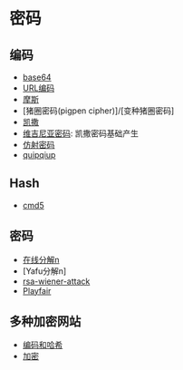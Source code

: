# 密码

## 编码

- [base64](http://encode.chahuo.com/)
- [URL编码](https://tool.oschina.net/encode?type=4)
- [摩斯](https://www.qqxiuzi.cn/bianma/dianbao.php)
- [猪圈密码(pigpen cipher)]/[变种猪圈密码]
- [凯撒](https://www.boxentriq.com/code-breaking/keyed-caesar-cipher)
- [维吉尼亚密码](https://www.qqxiuzi.cn/bianma/weijiniyamima.php): 凯撒密码基础产生
- [仿射密码](http://ctf.ssleye.com/affine.html)
- [quipqiup](https://quipqiup.com/)

## Hash

- [cmd5](https://www.cmd5.com/)

## 密码

- [在线分解n](http://www.factordb.com/index.php)
- [Yafu分解n]
- [rsa-wiener-attack](https://github.com/pablocelayes/rsa-wiener-attack)
- [Playfair](http://rumkin.com/tools/cipher/playfair.php)

## 多种加密网站

- [编码和哈希](http://encode.chahuo.com/)
- [加密](http://serpent.online-domain-tools.com/)